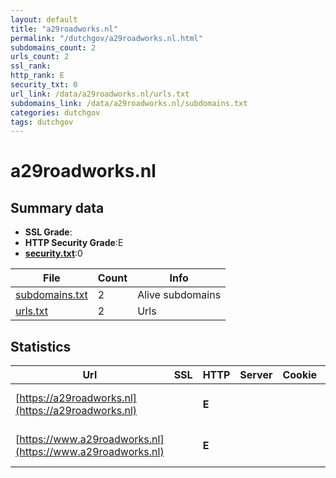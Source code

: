 ```yaml
---
layout: default
title: "a29roadworks.nl"
permalink: "/dutchgov/a29roadworks.nl.html"
subdomains_count: 2
urls_count: 2
ssl_rank: 
http_rank: E
security_txt: 0
url_link: /data/a29roadworks.nl/urls.txt
subdomains_link: /data/a29roadworks.nl/subdomains.txt
categories: dutchgov
tags: dutchgov
---
```



# a29roadworks.nl
## Summary data


 - **SSL Grade**:
 - **HTTP Security Grade**:E
 - **[security.txt](https://www.digitaleoverheid.nl/nieuws/standaard-security-txt-nu-verplicht-voor-overheid/)**:0


| File       | Count | Info |
|------------|-------|------|
|[subdomains.txt](/DutchGovScope/data/a29roadworks.nl/subdomains.txt)|2|Alive subdomains|
|[urls.txt](/DutchGovScope/data/a29roadworks.nl/urls.txt)|2|Urls|


## Statistics


| Url | SSL | HTTP | Server | Cookie | HSTS | CORS | CTO | CSP | XFO | XXP | RP |FP| Tech |Title |
|--------|-------|-------|------|------|------|------|------|------|------|------|------|------|------|------|
|[https://a29roadworks.nl](https://a29roadworks.nl)| | **E**|| | | | | | | | :white_check_mark: | |HSTS Microsoft ASP.NET|Object moved|
|[https://www.a29roadworks.nl](https://www.a29roadworks.nl)| | **E**|| | | | | | | | :white_check_mark: | |HSTS Microsoft ASP.NET|Object moved|


